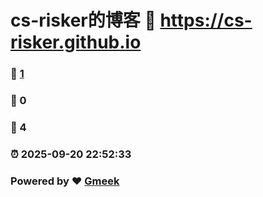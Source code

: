# cs-risker的博客 :link: https://cs-risker.github.io 
### :page_facing_up: [1](https://cs-risker.github.io/tag.html) 
### :speech_balloon: 0 
### :hibiscus: 4 
### :alarm_clock: 2025-09-20 22:52:33 
### Powered by :heart: [Gmeek](https://github.com/Meekdai/Gmeek)
